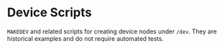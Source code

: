 # Device Scripts

`MAKEDEV` and related scripts for creating device nodes under `/dev`.
They are historical examples and do not require automated tests.
